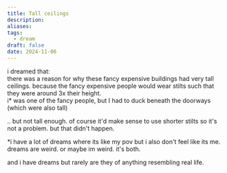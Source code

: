 ```yaml
---
title: Tall ceilings
description: 
aliases: 
tags:
  - dream
draft: false
date: 2024-11-06
---
```

i dreamed that:  
there was a reason for why these fancy expensive buildings had very tall ceilings. because the fancy expensive people would wear stilts such that they were around 3x their height.  
i* was one of the fancy people, but I had to duck beneath the doorways (which were also tall)

.. but not tall enough. of course it'd make sense to use shorter stilts so it's not a problem. but that didn't happen.  
  
\*i have a lot of dreams where its like my pov but i also don't feel like its me. dreams are weird. or maybe im weird. it's both.

and i have dreams but rarely are they of anything resembling real life.